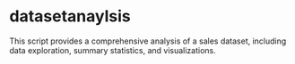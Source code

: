 # datasetanaylsis
This script provides a comprehensive analysis of a sales dataset, including data exploration, summary statistics, and visualizations.
